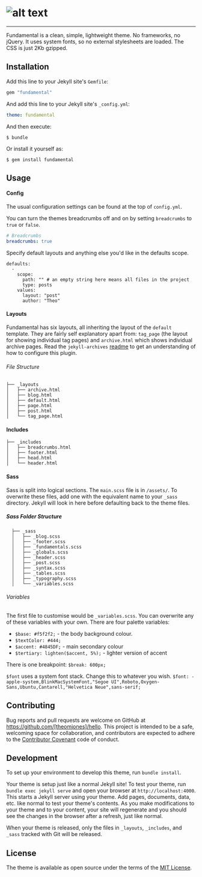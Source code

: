 # ![alt text](http://svgshare.com/i/2FY.svg)
---

Fundamental is a clean, simple, lightweight theme. No frameworks, no jQuery. It uses system fonts, so no external stylesheets are loaded. The CSS is just 2Kb gzipped.

## Installation

Add this line to your Jekyll site's `Gemfile`:

```ruby
gem "fundamental"
```

And add this line to your Jekyll site's `_config.yml`:

```yaml
theme: fundamental
```

And then execute:

    $ bundle

Or install it yourself as:

    $ gem install fundamental

## Usage

#### Config
The usual configuration settings can be found at the top of `config.yml`.

You can turn the themes breadcrumbs off and on by setting `breadcrumbs` to `true` or `false`.

```yaml
# Breadcrumbs
breadcrumbs: true
```

Specify default layouts and anything else you'd like in the defaults scope.

	defaults:
	  -
	    scope:
	      path: "" # an empty string here means all files in the project
	      type: posts
	    values:
	      layout: "post"
	      author: "Theo"


#### Layouts
Fundamental has six layouts, all inheriting the layout of the `default` template. They are fairly self explanatory apart from: `tag_page` (the layout for showing individual tag pages) and `archive.html` which shows individual archive pages. Read the `jekyll-archives` [readme](https://github.com/jekyll/jekyll-archives) to get an understanding of how to configure this plugin.

###### File Structure
	├── _layouts
	│   ├── archive.html
	│   ├── blog.html
	│   ├── default.html
	│   ├── page.html
	│   ├── post.html
	│   └── tag_page.html

#### Includes
	├── _includes
	│   ├── breadcrumbs.html
	│   ├── footer.html
	│   ├── head.html
	│   └── header.html

#### Sass
Sass is split into logical sections. The `main.scss` file is in `/assets/`.
To overwrite these files, add one with the equivalent name to your `_sass` directory. Jekyll will look in here before defaulting back to the theme files.

##### Sass Folder Structure

	  ├── _sass
	  │   ├── _blog.scss
	  │   ├── _footer.scss
	  │   ├── _fundamentals.scss
	  │   ├── _globals.scss
	  │   ├── _header.scss
	  │   ├── _post.scss
	  │   ├── _syntax.scss
	  │   ├── _tables.scss
	  │   ├── _typography.scss
	  │   └── _variables.scss

###### Variables

The first file to customise would be `_variables.scss`. You can overwrite any of these variables with your own. There are four palette variables:

- `$base: #f5f2f2;` - the body background colour.
- `$textColor: #444;`
- `$accent: #4845DF;` - main secondary colour
- `$tertiary: lighten($accent, 5%);` - lighter version of accent

There is one breakpoint: `$break: 600px;`

`$font` uses a system font stack. Change this to whatever you wish.
`$font: -apple-system,BlinkMacSystemFont,"Segoe UI",Roboto,Oxygen-Sans,Ubuntu,Cantarell,"Helvetica Neue",sans-serif;`



## Contributing

Bug reports and pull requests are welcome on GitHub at https://github.com/[theomjones]/hello. This project is intended to be a safe, welcoming space for collaboration, and contributors are expected to adhere to the [Contributor Covenant](http://contributor-covenant.org) code of conduct.

## Development

To set up your environment to develop this theme, run `bundle install`.

Your theme is setup just like a normal Jekyll site! To test your theme, run `bundle exec jekyll serve` and open your browser at `http://localhost:4000`. This starts a Jekyll server using your theme. Add pages, documents, data, etc. like normal to test your theme's contents. As you make modifications to your theme and to your content, your site will regenerate and you should see the changes in the browser after a refresh, just like normal.

When your theme is released, only the files in `_layouts`, `_includes`, and `_sass` tracked with Git will be released.

## License

The theme is available as open source under the terms of the [MIT License](https://opensource.org/licenses/MIT).
